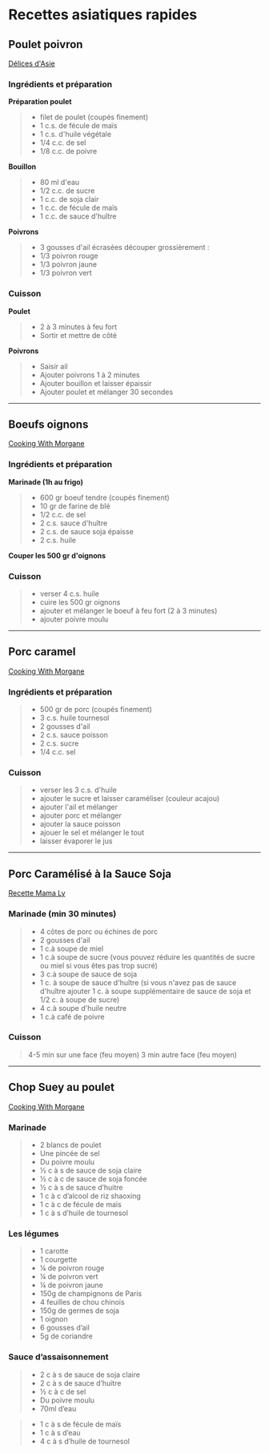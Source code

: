 # Recettes asiatiques rapides

## Poulet poivron

[Délices d'Asie](https://www.youtube.com/watch?v=52czuVXEg6M)

### Ingrédients et préparation

**Préparation poulet**

> - filet de poulet (coupés finement)
> - 1 c.s. de fécule de maïs
> - 1 c.s. d'huile végétale
> - 1/4 c.c. de sel
> - 1/8 c.c. de poivre

**Bouillon**

> - 80 ml d'eau
> - 1/2 c.c. de sucre
> - 1 c.c. de soja clair
> - 1 c.c. de fécule de maïs
> - 1 c.c. de sauce d'huître

**Poivrons**

> - 3 gousses d'ail écrasées
> découper grossièrement :
> - 1/3 poivron rouge
> - 1/3 poivron jaune
> - 1/3 poivron vert

### Cuisson

**Poulet**
> - 2 à 3 minutes à feu fort
> - Sortir et mettre de côté

**Poivrons**
> - Saisir ail
> - Ajouter poivrons 1 à 2 minutes
> - Ajouter bouillon et laisser épaissir
> - Ajouter poulet et mélanger 30 secondes

---


## Boeufs oignons

[Cooking With Morgane](https://www.youtube.com/watch?v=kSAhmnt5UaE)

### Ingrédients et préparation

**Marinade (1h au frigo)**

> - 600 gr boeuf tendre (coupés finement)
> - 10 gr de farine de blé
> - 1/2 c.c. de sel
> - 2 c.s. sauce d'huître
> - 2 c.s. de sauce soja épaisse
> - 2 c.s. huile

**Couper les 500 gr d'oignons**

### Cuisson 

> - verser 4 c.s. huile 
> - cuire les 500 gr oignons
> - ajouter et mélanger le boeuf à feu fort (2 à 3 minutes)
> - ajouter poivre moulu

---

## Porc caramel

[Cooking With Morgane](https://www.youtube.com/watch?v=rhp0VB1Xatg)

### Ingrédients et préparation

> - 500 gr de porc (coupés finement)
> - 3 c.s. huile tournesol
> - 2 gousses d'ail
> - 2 c.s. sauce poisson
> - 2 c.s. sucre
> - 1/4 c.c. sel

### Cuisson

> - verser les 3 c.s. d'huile
> - ajouter le sucre et laisser caraméliser (couleur acajou)
> - ajouter l'ail et mélanger 
> - ajouter porc et mélanger
> - ajouter la sauce poisson 
> - ajouer le sel et mélanger le tout
> - laisser évaporer le jus

---

## Porc Caramélisé à la Sauce Soja

[Recette Mama Ly](https://www.youtube.com/watch?v=y-BqZrHs_mE)  

### Marinade (min 30 minutes)

> - 4 côtes de porc ou échines de porc 
> - 2 gousses d'ail 
> - 1 c.à soupe de miel 
> - 1 c.à soupe de sucre (vous pouvez réduire les quantités de sucre ou miel si vous êtes pas trop sucré) 
> - 3 c.à soupe de sauce de soja 
> - 1 c. à soupe de sauce d'huître (si vous n'avez pas de sauce d'huître ajouter 1 c. à soupe supplémentaire de sauce de soja et 1/2 c. à soupe de sucre) 
> - 4 c.à soupe d'huile neutre 
> - 1 c.à café de poivre 

### Cuisson

> 4-5 min sur une face (feu moyen)
> 3 min autre face (feu moyen)

--- 

## Chop Suey au poulet

[Cooking With Morgane](https://www.youtube.com/watch?v=I0qU254URlI)

### Marinade

> - 2 blancs de poulet
> - Une pincée de sel
> - Du poivre moulu
> - ½ c à s de sauce de soja claire
> - ½ c à c de sauce de soja foncée
> - ½ c à s de sauce d’huitre
> - 1 c à c d’alcool de riz shaoxing
> - 1 c à c de fécule de maïs
> - 1 c à s d’huile de tournesol

### Les légumes

> - 1 carotte
> - 1 courgette
> - ¼ de poivron rouge
> - ¼ de poivron vert
> - ¼ de poivron jaune
> - 150g de champignons de Paris
> - 4 feuilles de chou chinois
> - 150g de germes de soja
> - 1 oignon
> - 6 gousses d’ail
> - 5g de coriandre

### Sauce d’assaisonnement

> - 2 c à s de sauce de soja claire
> - 2 c à s de sauce d’huitre
> - ½ c à c de sel
> - Du poivre moulu
> - 70ml d’eau

> - 1 c à s de fécule de maïs
> - 1 c à s d’eau
> - 4 c à s d’huile de tournesol

